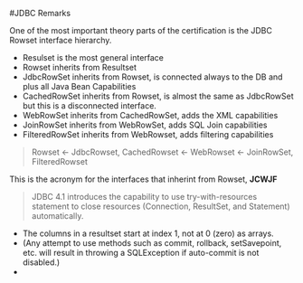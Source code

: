 #JDBC  Remarks

One of the most important theory parts of the certification is the JDBC Rowset interface hierarchy.

- Resulset is the most general interface
- Rowset inherits from Resultset
- JdbcRowSet inherits from Rowset, is connected always to the DB and plus all Java Bean Capabilities
- CachedRowSet inherits from Rowset, is almost the same as JdbcRowSet but this is a disconnected interface.
- WebRowSet inherits from CachedRowSet, adds the XML capabilities
- JoinRowSet inherits from WebRowSet, adds SQL Join capabilities
- FilteredRowSet inherits from WebRowset, adds filtering capabilities

>Rowset <- JdbcRowset, CachedRowset <- WebRowset <- JoinRowSet, FilteredRowset

This is the acronym for the interfaces that inherint from Rowset, **JCWJF**

>JDBC 4.1 introduces the capability to use try-with-resources statement to close resources (Connection, ResultSet, and Statement) automatically.

- The columns in a resultset start at index 1, not at 0 (zero) as arrays.
- (Any attempt to use methods such as commit, rollback, setSavepoint, etc. will result in throwing a
  SQLException if auto-commit is not disabled.)
-
